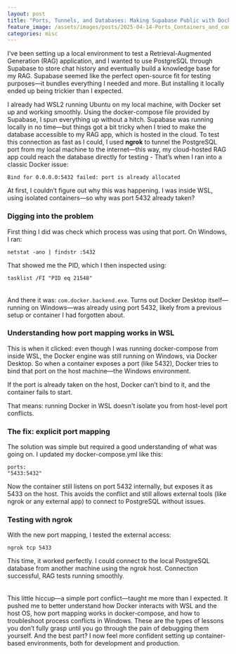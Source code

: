 ```yaml
---
layout: post
title: "Ports, Tunnels, and Databases: Making Supabase Public with Docker on WSL"
feature_image: /assets/images/posts/2025-04-14-Ports_Containers_and_conflicts/ngrok.png
categories: misc
---
```


I’ve been setting up a local environment to test a Retrieval-Augmented Generation (RAG) application, and I wanted to use PostgreSQL through Supabase to store chat history and eventually build a knowledge base for my RAG. Supabase seemed like the perfect open-source fit for testing purposes—it bundles everything I needed and more. But installing it locally ended up being trickier than I expected.

I already had WSL2 running Ubuntu on my local machine, with Docker set up and working smoothly. Using the docker-compose file provided by Supabase, I spun everything up without a hitch. Supabase was running locally in no time—but things got a bit tricky when I tried to make the database accessible to my RAG app, which is hosted in the cloud. To test this connection as fast as I could, I used <a href="https://ngrok.com/" target="_blank" style="text-decoration:none; color:inherit; font-weight:bold;">ngrok</a> to tunnel the PostgreSQL port from my local machine to the internet—this way, my cloud-hosted RAG app could reach the database directly for testing - That’s when I ran into a classic Docker issue:

`Bind for 0.0.0.0:5432 failed: port is already allocated`

At first, I couldn’t figure out why this was happening. I was inside WSL, using isolated containers—so why was port 5432 already taken?

### **Digging into the problem**

First thing I did was check which process was using that port. On Windows, I ran:

`netstat -ano | findstr :5432`

That showed me the PID, which I then inspected using:

`tasklist /FI "PID eq 21548"`
<br>
<br>
<br>
And there it was: `com.docker.backend.exe`. Turns out Docker Desktop itself—running on Windows—was already using port 5432, likely from a previous setup or container I had forgotten about.

### **Understanding how port mapping works in WSL**

This is when it clicked: even though I was running docker-compose from inside WSL, the Docker engine was still running on Windows, via Docker Desktop. So when a container exposes a port (like 5432), Docker tries to bind that port on the host machine—the Windows environment.

If the port is already taken on the host, Docker can’t bind to it, and the container fails to start.

That means: running Docker in WSL doesn't isolate you from host-level port conflicts.

### **The fix: explicit port mapping**

The solution was simple but required a good understanding of what was going on. I updated my docker-compose.yml like this:

`ports:`<br>
`"5433:5432"`

Now the container still listens on port 5432 internally, but exposes it as 5433 on the host. This avoids the conflict and still allows external tools (like ngrok or any external app) to connect to PostgreSQL without issues.

### **Testing with ngrok**

With the new port mapping, I tested the external access:

`ngrok tcp 5433`

This time, it worked perfectly. I could connect to the local PostgreSQL database from another machine using the ngrok host. Connection successful, RAG tests running smoothly.
<br>
<br>
<br>
This little hiccup—a simple port conflict—taught me more than I expected. It pushed me to better understand how Docker interacts with WSL and the host OS, how port mapping works in docker-compose, and how to troubleshoot process conflicts in Windows. These are the types of lessons you don’t fully grasp until you go through the pain of debugging them yourself. And the best part? I now feel more confident setting up container-based environments, both for development and production.
